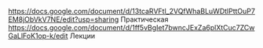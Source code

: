https://docs.google.com/document/d/13tcaRVFtl_2VQfWhaBLuWDtlPttOuP7EM8jObVkV7NE/edit?usp=sharing Практическая
https://docs.google.com/document/d/1ff5vBgIet7bwncJExZa6plXtCuc7ZCwGaLlFoK1op-k/edit Лекции
